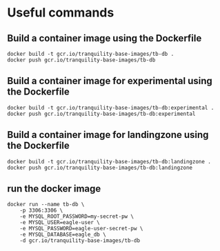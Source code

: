 # Useful commands
## Build a container image using the Dockerfile
```
docker build -t gcr.io/tranquility-base-images/tb-db .
docker push gcr.io/tranquility-base-images/tb-db
```

## Build a container image for experimental using the Dockerfile
```
docker build -t gcr.io/tranquility-base-images/tb-db:experimental .
docker push gcr.io/tranquility-base-images/tb-db:experimental
```

## Build a container image for landingzone using the Dockerfile
```
docker build -t gcr.io/tranquility-base-images/tb-db:landingzone .
docker push gcr.io/tranquility-base-images/tb-db:landingzone
```

## run the docker image
```
docker run --name tb-db \
    -p 3306:3306 \
    -e MYSQL_ROOT_PASSWORD=my-secret-pw \
    -e MYSQL_USER=eagle-user \
    -e MYSQL_PASSWORD=eagle-user-secret-pw \
    -e MYSQL_DATABASE=eagle_db \
    -d gcr.io/tranquility-base-images/tb-db
```
